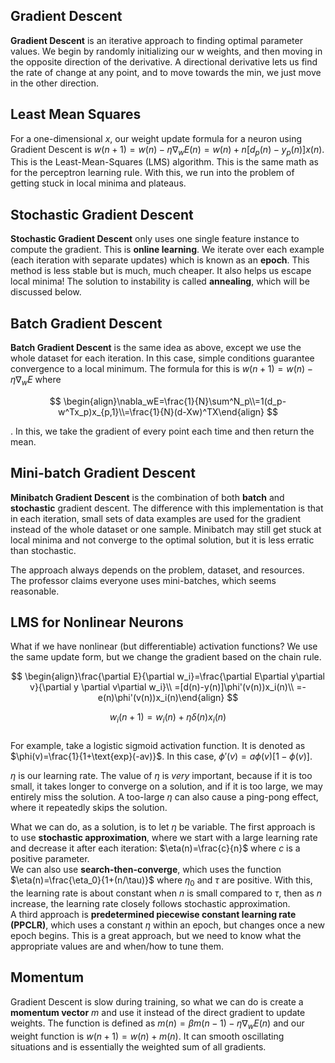 ## Gradient Descent

**Gradient Descent** is an iterative approach to finding optimal parameter values. We begin by randomly initializing our w weights, and then moving in the opposite direction of the derivative. A directional derivative lets us find the rate of change at any point, and to move towards the min, we just move in the other direction.

## Least Mean Squares

For a one-dimensional $x$, our weight update formula for a neuron using Gradient Descent is $w(n+1)=w(n)-\eta\nabla_wE(n)=w(n)+n[d_p(n)-y_p(n)]x(n)$. This is the Least-Mean-Squares (LMS) algorithm. This is the same math as for the perceptron learning rule. With this, we run into the problem of getting stuck in local minima and plateaus.

## Stochastic Gradient Descent

**Stochastic Gradient Descent** only uses one single feature instance to compute the gradient. This is **online learning**. We iterate over each example (each iteration with separate updates) which is known as an **epoch**. This method is less stable but is much, much cheaper. It also helps us escape local minima! The solution to instability is called **annealing**, which will be discussed below.

## Batch Gradient Descent

**Batch Gradient Descent** is the same idea as above, except we use the whole dataset for each iteration. In this case, simple conditions guarantee convergence to a local minimum. The formula for this is $w(n+1)=w(n)-\eta\nabla_wE$ where

$$
\begin{align}\nabla_wE=\frac{1}{N}\sum^N_p\\=1(d_p-w^Tx_p)x_{p,1}\\=\frac{1}{N}(d-Xw)^TX\end{align}
$$

. In this, we take the gradient of every point each time and then return the mean.

## Mini-batch Gradient Descent

**Minibatch Gradient Descent** is the combination of both **batch** and **stochastic** gradient descent. The difference with this implementation is that in each iteration, small sets of data examples are used for the gradient instead of the whole dataset or one sample. Minibatch may still get stuck at local minima and not converge to the optimal solution, but it is less erratic than stochastic.

The approach always depends on the problem, dataset, and resources.  
The professor claims everyone uses mini-batches, which seems reasonable.

## LMS for Nonlinear Neurons

What if we have nonlinear (but differentiable) activation functions? We use the same update form, but we change the gradient based on the chain rule.

$$
\begin{align}\frac{\partial E}{\partial w_i}=\frac{\partial E\partial y\partial v}{\partial y \partial v\partial w_i}\\  
=[d(n)-y(n)]\phi'(v(n))x_i(n)\\  
=-e(n)\phi'(v(n))x_i(n)\end{align}
$$

$$
w_i(n+1)=w_i(n)+\eta\delta(n)x_i(n)$$  
For example, take a logistic sigmoid activation function. It is denoted as $\phi(v)=\frac{1}{1+\text{exp}(-av)}$. In this case, $\phi'(v)=a\phi(v)[1-\phi(v)]$.

$\eta$ is our learning rate. The value of $\eta$ is *very* important, because if it is too small, it takes longer to converge on a solution, and if it is too large, we may entirely miss the solution. A too-large $\eta$ can also cause a ping-pong effect, where it repeatedly skips the solution.

What we can do, as a solution, is to let $\eta$ be variable. The first approach is to use **stochastic approximation**, where we start with a large learning rate and decrease it after each iteration: $\eta(n)=\frac{c}{n}$ where $c$ is a positive parameter.  
We can also use **search-then-converge**, which uses the function $\eta(n)=\frac{\eta_0}{1+(n/\tau)}$ where $\eta_0$ and $\tau$ are positive. With this, the learning rate is about constant when $n$ is small compared to $\tau$, then as $n$ increase, the learning rate closely follows stochastic approximation.  
A third approach is **predetermined piecewise constant learning rate (PPCLR)**, which uses a constant $\eta$ within an epoch, but changes once a new epoch begins. This is a great approach, but we need to know what the appropriate values are and when/how to tune them.

## Momentum

Gradient Descent is slow during training, so what we can do is create a **momentum vector** $m$ and use it instead of the direct gradient to update weights. The function is defined as $m(n)=\beta m(n-1)-\eta\nabla_w E(n)$ and our weight function is $w(n+1)=w(n)+m(n)$. It can smooth oscillating situations and is essentially the weighted sum of all gradients.
